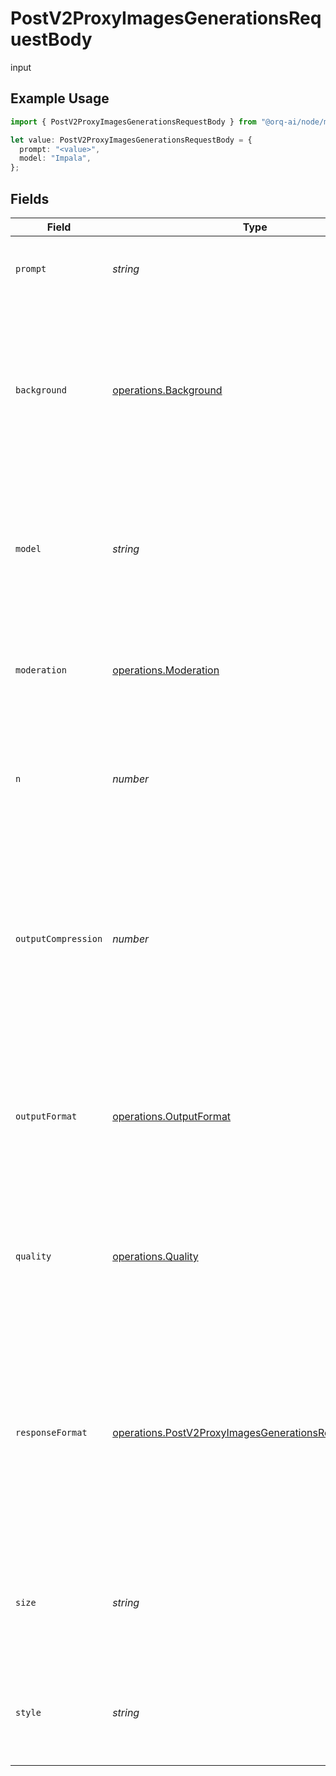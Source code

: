 # PostV2ProxyImagesGenerationsRequestBody

input

## Example Usage

```typescript
import { PostV2ProxyImagesGenerationsRequestBody } from "@orq-ai/node/models/operations";

let value: PostV2ProxyImagesGenerationsRequestBody = {
  prompt: "<value>",
  model: "Impala",
};
```

## Fields

| Field                                                                                                                                                           | Type                                                                                                                                                            | Required                                                                                                                                                        | Description                                                                                                                                                     |
| --------------------------------------------------------------------------------------------------------------------------------------------------------------- | --------------------------------------------------------------------------------------------------------------------------------------------------------------- | --------------------------------------------------------------------------------------------------------------------------------------------------------------- | --------------------------------------------------------------------------------------------------------------------------------------------------------------- |
| `prompt`                                                                                                                                                        | *string*                                                                                                                                                        | :heavy_check_mark:                                                                                                                                              | A text description of the desired image(s).                                                                                                                     |
| `background`                                                                                                                                                    | [operations.Background](../../models/operations/background.md)                                                                                                  | :heavy_minus_sign:                                                                                                                                              | Allows to set transparency for the background of the generated image(s). This parameter is only supported for `openai/gpt-image-1`.                             |
| `model`                                                                                                                                                         | *string*                                                                                                                                                        | :heavy_check_mark:                                                                                                                                              | The model to use for image generation. Defaults to dall-e-2 unless a parameter specific to gpt-image-1 is used.                                                 |
| `moderation`                                                                                                                                                    | [operations.Moderation](../../models/operations/moderation.md)                                                                                                  | :heavy_minus_sign:                                                                                                                                              | Control the content-moderation level for images generated by `openai/gpt-image-1`.                                                                              |
| `n`                                                                                                                                                             | *number*                                                                                                                                                        | :heavy_minus_sign:                                                                                                                                              | The number of images to generate. Must be between 1 and 10. For dall-e-3, only n=1 is supported.                                                                |
| `outputCompression`                                                                                                                                             | *number*                                                                                                                                                        | :heavy_minus_sign:                                                                                                                                              | The compression level (0-100%) for the generated images. This parameter is only supported for gpt-image-1 with the webp or jpeg output formats.                 |
| `outputFormat`                                                                                                                                                  | [operations.OutputFormat](../../models/operations/outputformat.md)                                                                                              | :heavy_minus_sign:                                                                                                                                              | The format in which the generated images are returned. This parameter is only supported for `openai/gpt-image-1`.                                               |
| `quality`                                                                                                                                                       | [operations.Quality](../../models/operations/quality.md)                                                                                                        | :heavy_minus_sign:                                                                                                                                              | The quality of the image that will be generated. Auto will automatically select the best quality for the given model.                                           |
| `responseFormat`                                                                                                                                                | [operations.PostV2ProxyImagesGenerationsResponseFormat](../../models/operations/postv2proxyimagesgenerationsresponseformat.md)                                  | :heavy_minus_sign:                                                                                                                                              | The format in which generated images with are returned. This parameter isn't supported for `openai/gpt-image-1` which will always return base64-encoded images. |
| `size`                                                                                                                                                          | *string*                                                                                                                                                        | :heavy_minus_sign:                                                                                                                                              | The size of the generated images. Must be one of the specified sizes for each model.                                                                            |
| `style`                                                                                                                                                         | *string*                                                                                                                                                        | :heavy_minus_sign:                                                                                                                                              | The style of the generated images. This parameter is only supported for dall-e-3.                                                                               |